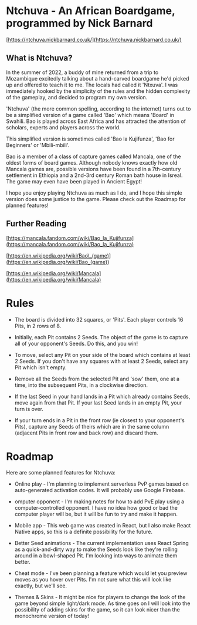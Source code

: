 # Ntchuva - An African Boardgame, programmed by Nick Barnard

[https://ntchuva.nickbarnard.co.uk/](https://ntchuva.nickbarnard.co.uk/)

## What is Ntchuva?

In the summer of 2022, a buddy of mine returned from a trip to Mozambique excitedly
talking about a hand-carved boardgame he'd picked up and offered to teach it to me.
The locals had called it 'Ntxuva'. I was immediately hooked by the simplicity of
the rules and the hidden complexity of the gameplay, and decided to program my own
version.

'Ntchuva' (the more common spelling, according to the internet) turns out to be
a simplified version of a game called 'Bao' which means 'Board' in
Swahili. Bao is played across East Africa and has attracted the attention of scholars,
experts and players across the world.

This simplified version is sometimes called 'Bao la Kujifunza', 'Bao for
Beginners' or 'Mbili-mbili'.

Bao is a member of a class of capture games called Mancala, one of the oldest
forms of board games. Although nobody knows exactly how old Mancala games are, possible
versions have been found in a 7th-century settlement in Ethiopia and a 2nd-3rd century
Roman bath house in Isreal. The game may even have been played in Ancient Egypt!

I hope you enjoy playing Ntchuva as much as I do, and I hope this simple version does some
justice to the game. Please check out the Roadmap for planned features!

## Further Reading

[https://mancala.fandom.com/wiki/Bao_la_Kujifunza](https://mancala.fandom.com/wiki/Bao_la_Kujifunza)

[https://en.wikipedia.org/wiki/Bao\_(game)](<https://en.wikipedia.org/wiki/Bao_(game)>)

[https://en.wikipedia.org/wiki/Mancala](https://en.wikipedia.org/wiki/Mancala)

# Rules

- The board is divided into 32 squares, or 'Pits'. Each player controls 16 Pits,
  in 2 rows of 8.

- Initially, each Pit contains 2 Seeds. The object of the game is to capture all of your
  opponent's Seeds. Do this, and you win!
- To move, select any Pit on your side of the board which contains at least 2 Seeds. If
  you don't have any squares with at least 2 Seeds, select any Pit which isn't
  empty.

- Remove all the Seeds from the selected Pit and 'sow' them, one at a time, into
  the subsequent Pits, in a clockwise direction.

- If the last Seed in your hand lands in a Pit which already contains Seeds, move again
  from that Pit. If your last Seed lands in an empty Pit, your turn is over.

- If your turn ends in a Pit in the front row (ie closest to your opponent's Pits),
  capture any Seeds of theirs which are in the same column (adjacent Pits in front row and
  back row) and discard them.

# Roadmap

Here are some planned features for Ntchuva:

- Online play - I'm planning to implement serverless PvP games based
  on auto-generated activation codes. It will probably use Google Firebase.

- omputer opponent - I'm making notes for how to add PvE play using
  a computer-controlled opponent. I have no idea how good or bad the computer player will
  be, but it will be fun to try and make it happen.

- Mobile app - This web game was created in React, but I also make React
  Native apps, so this is a definite possibility for the future.

- Better Seed animations - The current implementation uses React Spring
  as a quick-and-dirty way to make the Seeds look like they're rolling around in a
  bowl-shaped Pit. I'm looking into ways to animate them better.

- Cheat mode - I've been planning a feature which would let you
  preview moves as you hover over Pits. I'm not sure what this will look like
  exactly, but we'll see.

- Themes & Skins - It might be nice for players to change the look of
  the game beyond simple light/dark mode. As time goes on I will look into the possibility
  of adding skins for the game, so it can look nicer than the monochrome version of today!
